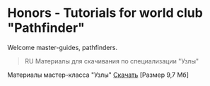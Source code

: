 # Honors - Tutorials for world club "Pathfinder"

Welcome master-guides, pathfinders.

> RU Материалы для скачивания по специализации "Узлы" 

Материалы мастер-класса "Узлы" [Скачать](https://github.com/TPC-club/Honors/archive/shloms2018.zip) [Размер 9,7 Мб]
